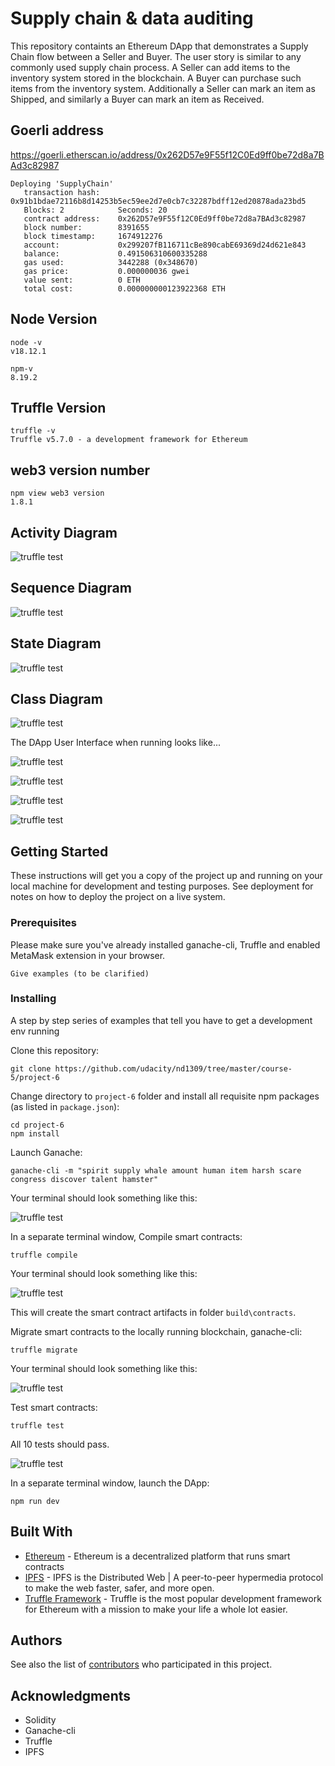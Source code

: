 # Supply chain & data auditing

This repository containts an Ethereum DApp that demonstrates a Supply Chain flow between a Seller and Buyer. The user story is similar to any commonly used supply chain process. A Seller can add items to the inventory system stored in the blockchain. A Buyer can purchase such items from the inventory system. Additionally a Seller can mark an item as Shipped, and similarly a Buyer can mark an item as Received.

## Goerli address

https://goerli.etherscan.io/address/0x262D57e9F55f12C0Ed9ff0be72d8a7BAd3c82987

```
Deploying 'SupplyChain'
   transaction hash:    0x91b1bdae72116b8d14253b5ec59ee2d7e0cb7c32287bdff12ed20878ada23bd5
   Blocks: 2            Seconds: 20
   contract address:    0x262D57e9F55f12C0Ed9ff0be72d8a7BAd3c82987
   block number:        8391655
   block timestamp:     1674912276
   account:             0x299207fB116711cBe890cabE69369d24d621e843
   balance:             0.491506310600335288
   gas used:            3442288 (0x348670)
   gas price:           0.000000036 gwei
   value sent:          0 ETH
   total cost:          0.000000000123922368 ETH
```

## Node Version
```
node -v
v18.12.1

npm-v
8.19.2
```

## Truffle Version
```
truffle -v
Truffle v5.7.0 - a development framework for Ethereum
```

## web3 version number
```
npm view web3 version
1.8.1
```
## Activity Diagram

![truffle test](uml/ActivityDiagram.png)

## Sequence Diagram

![truffle test](uml/SequenceDiagram.png)

## State Diagram

![truffle test](uml/StateDiagram.png)

## Class Diagram

![truffle test](uml/ClassDiagram.png)


The DApp User Interface when running looks like...

![truffle test](images/ftc_product_overview.png)

![truffle test](images/ftc_farm_details.png)

![truffle test](images/ftc_product_details.png)

![truffle test](images/ftc_transaction_history.png)


## Getting Started

These instructions will get you a copy of the project up and running on your local machine for development and testing purposes. See deployment for notes on how to deploy the project on a live system.

### Prerequisites

Please make sure you've already installed ganache-cli, Truffle and enabled MetaMask extension in your browser.

```
Give examples (to be clarified)
```

### Installing

A step by step series of examples that tell you have to get a development env running

Clone this repository:

```
git clone https://github.com/udacity/nd1309/tree/master/course-5/project-6
```

Change directory to ```project-6``` folder and install all requisite npm packages (as listed in ```package.json```):

```
cd project-6
npm install
```

Launch Ganache:

```
ganache-cli -m "spirit supply whale amount human item harsh scare congress discover talent hamster"
```

Your terminal should look something like this:

![truffle test](images/ganache-cli.png)

In a separate terminal window, Compile smart contracts:

```
truffle compile
```

Your terminal should look something like this:

![truffle test](images/truffle_compile.png)

This will create the smart contract artifacts in folder ```build\contracts```.

Migrate smart contracts to the locally running blockchain, ganache-cli:

```
truffle migrate
```

Your terminal should look something like this:

![truffle test](images/truffle_migrate.png)

Test smart contracts:

```
truffle test
```

All 10 tests should pass.

![truffle test](images/truffle_test.png)

In a separate terminal window, launch the DApp:

```
npm run dev
```

## Built With

* [Ethereum](https://www.ethereum.org/) - Ethereum is a decentralized platform that runs smart contracts
* [IPFS](https://ipfs.io/) - IPFS is the Distributed Web | A peer-to-peer hypermedia protocol
to make the web faster, safer, and more open.
* [Truffle Framework](http://truffleframework.com/) - Truffle is the most popular development framework for Ethereum with a mission to make your life a whole lot easier.


## Authors

See also the list of [contributors](https://github.com/your/project/contributors.md) who participated in this project.

## Acknowledgments

* Solidity
* Ganache-cli
* Truffle
* IPFS


